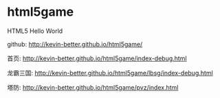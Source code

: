 # html5game
HTML5 Hello World

github: http://kevin-better.github.io/html5game/


首页: http://kevin-better.github.io/html5game/index-debug.html

龙霸三国: http://kevin-better.github.io/html5game/lbsg/index-debug.html

塔防: http://kevin-better.github.io/html5game/pvz/index.html






